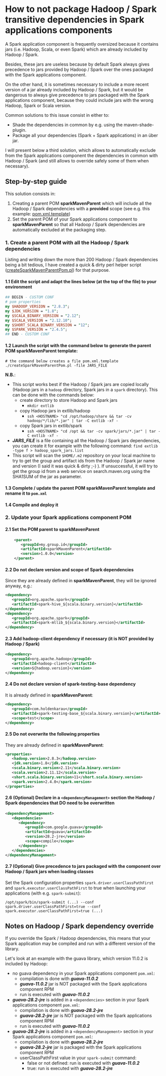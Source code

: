 # How to not package Hadoop / Spark transitive dependencies in Spark applications components

A Spark application component is frequently oversized because it contains jars (i.e. Hadoop, Scala, or even Spark) which are already included by Hadoop / Spark.

Besides, these jars are useless because by default Spark always gives precedence to jars provided by Hadoop / Spark over the ones packaged with the Spark applications component.

On the other hand, it is sometimes necessary to include a more recent version of a jar already included by Hadoop / Spark, but it would be dangerous to always give precedence to jars packaged with the Spark applications component, because they could include jars with the wrong Hadoop, Spark or Scala version.

Common solutions to this issue consist in either to:
- Shade the dependencies in common by e.g. using the maven-shade-plugin.
- Package all your dependencies (Spark + Spark applications) in an über jar.

I will present below a third solution, which allows to automatically exclude from the Spark applications component the dependencies in common with Hadoop / Spark (and still allows to override safely some of them when necessary).

## Step-by-step guide

This solution consists in:
1. Creating a parent POM **sparkMavenParent** which will include all the Hadoop / Spark dependencies with a **provided** scope (see e.g. this example: [pom.xml.template](https://github.com/preaudc/spark-maven-parent/blob/master/pom.xml.template))
1. Set the parent POM of your Spark applications component to **sparkMavenParent** so that all Hadoop / Spark dependencies are automatically excluded at the packaging step.

### 1. Create a parent POM with all the Hadoop / Spark dependencies
Listing and writing down the more than 200 Hadoop / Spark dependencies being a bit tedious, I have created a quick & dirty perl helper script ([createSparkMavenParentPom.pl](https://github.com/preaudc/spark-maven-parent/blob/master/src/main/scripts/createSparkMavenParentPom.pl)) for that purpose.

#### 1.1 Edit the script and adapt the lines below (at the top of the file) to your environment

```perl
## BEGIN - CUSTOM CONF
# pom properties
my $HADOOP_VERSION = "2.8.3";
my $JDK_VERSION = "1.8";
my $SCALA_BINARY_VERSION = "2.12";
my $SCALA_VERSION = "2.12.10";
my $SHORT_SCALA_BINARY_VERSION = "12";
my $SPARK_VERSION = "2.4.5";
## END - CUSTOM CONF
```

#### 1.2 Launch the script with the command below to generate the parent POM sparkMavenParent template:

```shell
# the command below creates a file pom.xml.template
./createSparkMavenParentPom.pl -file JARS_FILE
```

**N.B.**:
- This script works best if the Hadoop / Spark jars are copied locally (Hadoop jars in a `hadoop` directory, Spark jars in a `spark` directory). This can be done with the commands below:
  - create directory to store Hadoop and Spark jars
    - `mkdir extlib`
  - copy Hadoop jars in extlib/hadoop
    - `ssh <HOSTNAME> "cd /opt/hadoop/share && tar -cv hadoop/*/lib/*.jar" | tar -C extlib -xf -`
  - copy Spark jars in extlib/spark
    - `ssh <HOSTNAME> "cd /opt && tar -cv spark/jars/*.jar" | tar -C extlib -xf -`
- _**JARS_FILE**_ is a file containing all the Hadoop / Spark jars dependencies, you can create it for example with the following command: `find extlib -type f > hadoop_spark_jars.list`
- This script will scan the `$HOME/.m2` repository on your local machine to try to get the group and artifact ids from the Hadoop / Spark jar name and version (I said it was quick & dirty ;-) ). If unsuccessful, it will try to get the group id from a web service on search.maven.org using the SHA1SUM of the jar as parameter.

#### 1.3 Complete / update the parent POM sparkMavenParent template and rename it to `pom.xml`

#### 1.4 Compile and deploy it

### 2. Update your Spark applications component POM

#### 2.1 Set the POM parent to sparkMavenParent

```xml
    <parent>
       <groupId>my.group.id</groupId>
       <artifactId>sparkMavenParent</artifactId>
       <version>1.0.0</version>
    </parent>
```

#### 2.2 Do not declare version and scope of Spark dependencies
Since they are already defined in **sparkMavenParent**, they will be ignored anyway, e.g.:

```xml
<dependency>
   <groupId>org.apache.spark</groupId>
   <artifactId>spark-hive_${scala.binary.version}</artifactId>
</dependency>
<dependency>
   <groupId>org.apache.spark</groupId>
   <artifactId>spark-mllib_${scala.binary.version}</artifactId>
</dependency>
```

#### 2.3 Add hadoop-client dependency if necessary (it is NOT provided by Hadoop / Spark)

```xml
<dependency>
   <groupId>org.apache.hadoop</groupId>
   <artifactId>hadoop-client</artifactId>
   <version>${hadoop.version}</version>
</dependency>
```

#### 2.4 Do not declare version of spark-testing-base dependency
It is already defined in **sparkMavenParent**:

```xml
<dependency>
   <groupId>com.holdenkarau</groupId>
   <artifactId>spark-testing-base_${scala.binary.version}</artifactId>
   <scope>test</scope>
</dependency>
```

#### 2.5 Do not overwrite the following properties
They are already defined in **sparkMavenParent**:

```xml
<properties>
   <hadoop.version>2.8.3</hadoop.version>
   <jdk.version>1.8</jdk.version>
   <scala.binary.version>2.11</scala.binary.version>
   <scala.version>2.11.12</scala.version>
   <short.scala.binary.version>11</short.scala.binary.version>
   <spark.version>2.4.0</spark.version>
</properties>
```

#### 2.6 (Optional) Declare in a `<dependencyManagement>` section the Hadoop / Spark dependencies that DO need to be overwritten

```xml
<dependencyManagement>
   <dependencies>
      <dependency>
         <groupId>com.google.guava</groupId>
         <artifactId>guava</artifactId>
         <version>28.2-jre</version>
         <scope>compile</scope>
      </dependency>
   </dependencies>
</dependencyManagement>
```

#### 2.7 (Optional) Give precedence to jars packaged with the component over Hadoop / Spark jars when loading classes
Set the Spark configuration properties `spark.driver.userClassPathFirst` and `spark.executor.userClassPathFirst` to true when launching your applications (with e.g. `spark-submit`):
```shell
/opt/spark/bin/spark-submit (...) --conf spark.driver.userClassPathFirst=true --conf spark.executor.userClassPathFirst=true (...)
```

## Notes on Hadoop / Spark dependency override
If  you override the Spark / Hadoop dependencies, this means that your Spark application may be compiled and run with a different version of the library.

Let's look at an example with the guava library, which version 11.0.2 is included by Hadoop:
- no guava dependency in your Spark applications component `pom.xml`:
  - compilation is done with _**guava-11.0.2**_
  - _**guava-11.0.2**_ jar is NOT packaged with the Spark applications component RPM
  - run is executed with _**guava-11.0.2**_
- _**guava-28.2-jre**_ is added in a  `<dependencies>` section in your Spark applications component `pom.xml`:
  - compilation is done with _**guava-28.2-jre**_
  - _**guava-28.2-jre**_ jar is NOT packaged with the Spark applications component RPM
  - run is executed with _**guava-11.0.2**_
- _**guava-28.2-jre**_ is added in a `<dependencyManagement>` section in your Spark applications component `pom.xml`:
  - compilation is done with _**guava-28.2-jre**_
  - _**guava-28.2-jre**_ jar is packaged with the Spark applications component RPM
  - userClassPathFirst value in your `spark-submit` command:
    - false or not defined: run is executed with _**guava-11.0.2**_
    - true: run is executed with _**guava-28.2-jre**_
